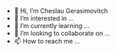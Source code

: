 - 👋 Hi, I’m Cheslau Gerasimovitch
- 👀 I’m interested in ...
- 🌱 I’m currently learning ...
- 💞️ I’m looking to collaborate on ...
- 📫 How to reach me ...

<!---
cgerasimovitch/cgerasimovitch is a ✨ special ✨ repository because its `README.md` (this file) appears on your GitHub profile.
You can click the Preview link to take a look at your changes.
--->
